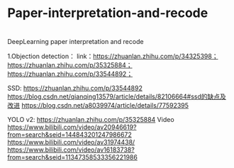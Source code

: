 # Paper-interpretation-and-recode
# 
DeepLearning paper interpretation and recode

1.Objection detection：
link：https://zhuanlan.zhihu.com/p/34325398；
      https://zhuanlan.zhihu.com/p/35325884；
      https://zhuanlan.zhihu.com/p/33544892；
      
SSD:  https://zhuanlan.zhihu.com/p/33544892
      https://blog.csdn.net/qianqing13579/article/details/82106664#ssd的缺点及改进
      https://blog.csdn.net/a8039974/article/details/77592395


YOLO v2:  https://zhuanlan.zhihu.com/p/35325884
   Video  https://www.bilibili.com/video/av20946619?from=search&seid=144843201247986672
          https://www.bilibili.com/video/av31974438/
          https://www.bilibili.com/video/av16183738?from=search&seid=11347358533356221986
